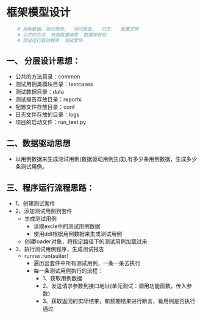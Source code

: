 # 框架模型设计
 
```python
    # 用例数据，测试用例、  测试报告、  日志、  配置文件
    # 公共的方法  表格数据读取  数据库校验  
    # 测试运行启动程序  测试套件
```

## 一、 分层设计思想：
- 公共的方法目录：common
- 测试用例类模块目录：testcases
- 测试数据目录：data
- 测试报告存放目录：reports
- 配置文件存放目录：conf
- 日志文件存放的目录：logs
- 项目的启动文件：run_test.py


## 二、数据驱动思想
- 以用例数据来生成测试用例(数据驱动用例生成),有多少条用例数据，生成多少条测试用例。


## 三、程序运行流程思路：
- 1、创建测试套件
- 2、添加测试用例到套件
    - 生成测试用例
        - 读取excle中的测试用例数据
        - 使用ddt根据用例数据来生成测试用例
    - 创建loader对象，将指定路径下的测试用例加载过来 
- 3、执行测试用例程序，生成测试报告
    - runner.run(suiter)
        - 遍历出套件中所有测试用例，一条一条去执行
        - 每一条测试用例执行的流程：
            - 1、获取用例数据
            - 2、发送请求参数到接口地址(单元测试：调用功能函数，传入参数)
            - 3、获取返回的实际结果，和预期结果进行断言，看用例是否执行通过
            
            
